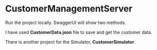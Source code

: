 # CustomerManagementServer

Run the project locally. SwaggerUI will show two methods.

I have used **CustomerData.json** file to save and get the customer data.

There is another project for the Simulator, **CustomerSimulator**.
